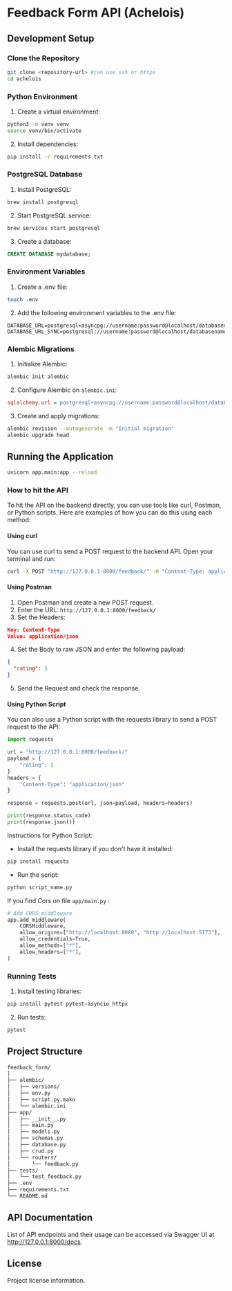 # Feedback Form API (Achelois)

## Development Setup

### Clone the Repository
   ```bash
   git clone <repository-url> #can use ssh or https
   cd achelois
   ```

### Python Environment
1. Create a virtual environment:

```bash
python3 -m venv venv
source venv/bin/activate
```

2. Install dependencies:

```bash
pip install -r requirements.txt
```

### PostgreSQL Database
1. Install PostgreSQL:

```bash
brew install postgresql
```

2. Start PostgreSQL service:

```bash
brew services start postgresql
```

3. Create a database:

```sql
CREATE DATABASE mydatabase;
```

### Environment Variables
1. Create a .env file:

```bash
touch .env
```

2. Add the following environment variables to the .env file:

```env
DATABASE_URL=postgresql+asyncpg://username:password@localhost/databasename
DATABASE_URL_SYNC=postgresql://username:password@localhost/databasename
```

### Alembic Migrations
1. Initialize Alembic:

```bash
alembic init alembic
```

2. Configure Alembic on `alembic.ini`: 

```ini
sqlalchemy.url = postgresql+asyncpg://username:password@localhost/databasename
```

3. Create and apply migrations:

```bash
alembic revision --autogenerate -m "Initial migration"
alembic upgrade head
```

## Running the Application
```bash
uvicorn app.main:app --reload
```

### How to hit the API
To hit the API on the backend directly, you can use tools like curl, Postman, or Python scripts. Here are examples of how you can do this using each method:

#### Using curl
You can use curl to send a POST request to the backend API. Open your terminal and run:

```bash
curl -X POST "http://127.0.0.1:8000/feedback/" -H "Content-Type: application/json" -d '{"rating": 5}'
```

#### Using Postman
1. Open Postman and create a new POST request.
2. Enter the URL: `http://127.0.0.1:8000/feedback/`
3. Set the Headers:
```json
Key: Content-Type
Value: application/json
```
4. Set the Body to raw JSON and enter the following payload:
```json
{
  "rating": 5
}
```
5. Send the Request and check the response.

#### Using Python Script
You can also use a Python script with the requests library to send a POST request to the API:

```python
import requests

url = "http://127.0.0.1:8000/feedback/"
payload = {
    "rating": 5
}
headers = {
    "Content-Type": "application/json"
}

response = requests.post(url, json=payload, headers=headers)

print(response.status_code)
print(response.json())
```
Instructions for Python Script:
- Install the requests library if you don't have it installed:
```bash
pip install requests
```
- Run the script:
``` bash
python script_name.py
```

If you find Cors on file `app/main.py` :
```python
# Add CORS middleware
app.add_middleware(
    CORSMiddleware,
    allow_origins=["http://localhost:8080", "http://localhost:5173"],  # Update this with your frontend URL and backend
    allow_credentials=True,
    allow_methods=["*"],
    allow_headers=["*"],
)
```

### Running Tests
1. Install testing libraries:

```bash
pip install pytest pytest-asyncio httpx
```
2. Run tests:

```bash
pytest
```

## Project Structure
```bash
feedback_form/
│
├── alembic/
│   ├── versions/
│   ├── env.py
│   ├── script.py.mako
│   └── alembic.ini
├── app/
│   ├── __init__.py
│   ├── main.py
│   ├── models.py
│   ├── schemas.py
│   ├── database.py
│   ├── crud.py
│   └── routers/
│       └── feedback.py
├── tests/
│   └── test_feedback.py
├── .env
├── requirements.txt
└── README.md
```
## API Documentation
List of API endpoints and their usage can be accessed via Swagger UI at http://127.0.0.1:8000/docs.

## License
Project license information.

